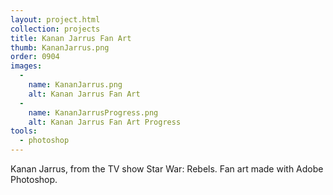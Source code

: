 ```yaml
---
layout: project.html
collection: projects
title: Kanan Jarrus Fan Art
thumb: KananJarrus.png
order: 0904
images:
  -
    name: KananJarrus.png
    alt: Kanan Jarrus Fan Art
  -
    name: KananJarrusProgress.png
    alt: Kanan Jarrus Fan Art Progress
tools:
  - photoshop
---
```


Kanan Jarrus, from the TV show Star War: Rebels. Fan art made with Adobe
Photoshop.
